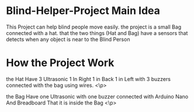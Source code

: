 # Blind-Helper-Project Main Idea
This Project can help blind people move easily. the project is a small Bag connected with a hat. that the two things (Hat and Bag) have a sensors that detects when any object is near to the Blind Person 

# How the Project Work
<p>
the Hat Have 3 Ultrasonic 1 In Right 1 in Back 1 in Left with 3 buzzers
connected with the bag using wires.
<\p>
<p>
the Bag Have one Ultrasonic with one buzzer
connected with Arduino Nano And Breadboard That it is inside the Bag
<\p>
